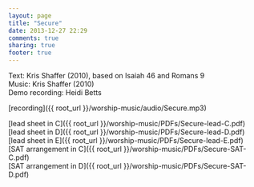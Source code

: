 ```yaml
---
layout: page
title: "Secure"
date: 2013-12-27 22:29
comments: true
sharing: true
footer: true
---
```


Text: Kris Shaffer (2010), based on Isaiah 46 and Romans 9  
Music: Kris Shaffer (2010)  
Demo recording: Heidi Betts  

[recording]({{ root_url }}/worship-music/audio/Secure.mp3)

[lead sheet in C]({{ root_url }}/worship-music/PDFs/Secure-lead-C.pdf)  
[lead sheet in D]({{ root_url }}/worship-music/PDFs/Secure-lead-D.pdf)  
[lead sheet in E]({{ root_url }}/worship-music/PDFs/Secure-lead-E.pdf)  
[SAT arrangement in C]({{ root_url }}/worship-music/PDFs/Secure-SAT-C.pdf)  
[SAT arrangement in D]({{ root_url }}/worship-music/PDFs/Secure-SAT-D.pdf)  
